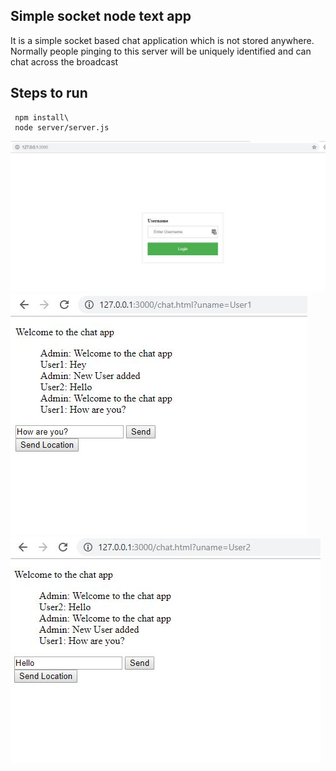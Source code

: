 ## Simple socket node text app

It is a simple socket based chat application which is not stored anywhere.
Normally people pinging to this server will be uniquely identified and can chat across the broadcast

## Steps to run
``` 
 npm install\
 node server/server.js
```

![Alt text](images/first_user.JPG?raw=true "Home")
![Alt text](images/user1_chat.JPG?raw=true "User1")
![Alt text](images/user2_chat.JPG?raw=true "User2")
